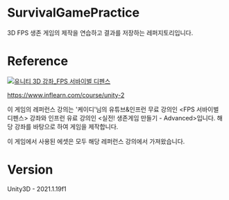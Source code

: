 # SurvivalGamePractice
3D FPS 생존 게임의 제작을 연습하고 결과를 저장하는 레퍼지토리입니다.

# Reference
[![유니티 3D 강좌_FPS 서바이벌 디펜스](https://img.youtube.com/vi/uandR5M30ho/0.jpg)](https://youtu.be/uandR5M30ho)

https://www.inflearn.com/course/unity-2

이 게임의 레퍼런스 강의는 '케이디'님의 유튜브&인프런 무료 강의인 <FPS 서바이벌 디펜스> 강좌와 인프런 유료 강의인 <실전! 생존게임 만들기 - Advanced>입니다. 해당 강좌를 바탕으로 하여 게임을 제작합니다.

이 게임에서 사용된 에셋은 모두 해당 레퍼런스 강의에서 가져왔습니다.

# Version
Unity3D - 2021.1.19f1
